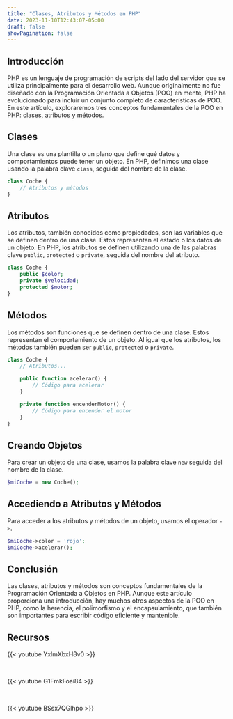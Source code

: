 ```yaml
---
title: "Clases, Atributos y Métodos en PHP"
date: 2023-11-10T12:43:07-05:00
draft: false
showPagination: false
---
```


## Introducción

PHP es un lenguaje de programación de scripts del lado del servidor que se utiliza principalmente para el desarrollo web. Aunque originalmente no fue diseñado con la Programación Orientada a Objetos (POO) en mente, PHP ha evolucionado para incluir un conjunto completo de características de POO. En este artículo, exploraremos tres conceptos fundamentales de la POO en PHP: clases, atributos y métodos.

## Clases

Una clase es una plantilla o un plano que define qué datos y comportamientos puede tener un objeto. En PHP, definimos una clase usando la palabra clave `class`, seguida del nombre de la clase.

```php
class Coche {
    // Atributos y métodos
}
```

## Atributos

Los atributos, también conocidos como propiedades, son las variables que se definen dentro de una clase. Estos representan el estado o los datos de un objeto. En PHP, los atributos se definen utilizando una de las palabras clave `public`, `protected` o `private`, seguida del nombre del atributo.

```php
class Coche {
    public $color;
    private $velocidad;
    protected $motor;
}
```

## Métodos

Los métodos son funciones que se definen dentro de una clase. Estos representan el comportamiento de un objeto. Al igual que los atributos, los métodos también pueden ser `public`, `protected` o `private`.

```php
class Coche {
    // Atributos...

    public function acelerar() {
        // Código para acelerar
    }

    private function encenderMotor() {
        // Código para encender el motor
    }
}
```

## Creando Objetos

Para crear un objeto de una clase, usamos la palabra clave `new` seguida del nombre de la clase.

```php
$miCoche = new Coche();
```

## Accediendo a Atributos y Métodos

Para acceder a los atributos y métodos de un objeto, usamos el operador `->`.

```php
$miCoche->color = 'rojo';
$miCoche->acelerar();
```

## Conclusión

Las clases, atributos y métodos son conceptos fundamentales de la Programación Orientada a Objetos en PHP. Aunque este artículo proporciona una introducción, hay muchos otros aspectos de la POO en PHP, como la herencia, el polimorfismo y el encapsulamiento, que también son importantes para escribir código eficiente y mantenible.

## Recursos

{{< youtube YxlmXbxH8v0 >}}

<br>

{{< youtube G1FmkFoai84 >}}

<br>

{{< youtube BSsx7QGlhpo >}}
